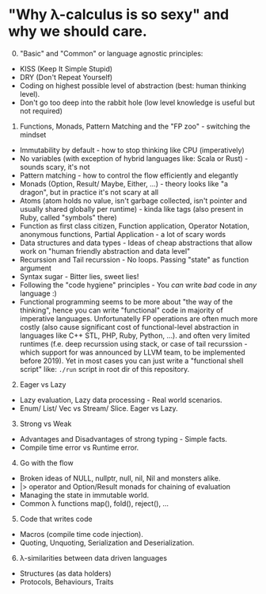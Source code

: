 # "Why λ-calculus is so sexy" and why we should care.


0. "Basic" and "Common" or language agnostic principles:

  * KISS (Keep It Simple Stupid)
  * DRY (Don't Repeat Yourself)
  * Coding on highest possible level of abstraction (best: human thinking level).
  * Don't go too deep into the rabbit hole (low level knowledge is useful but not required)


1. Functions, Monads, Pattern Matching and the "FP zoo" - switching the mindset

  * Immutability by default - how to stop thinking like CPU (imperatively)
  * No variables (with exception of hybrid languages like: Scala or Rust) - sounds scary, it's not
  * Pattern matching - how to control the flow efficiently and elegantly
  * Monads (Option, Result/ Maybe, Either, …) - theory looks like "a dragon", but in practice it's not scary at all
  * Atoms (atom holds no value, isn't garbage collected, isn't pointer and usually shared globally per runtime) - kinda like tags (also present in Ruby, called "symbols" there)
  * Function as first class citizen, Function application, Operator Notation, anonymous functions, Partial Application - a lot of scary words
  * Data structures and data types - Ideas of cheap abstractions that allow work on "human friendly abstraction and data level"
  * Recurssion and Tail recurssion - No loops. Passing "state" as function argument
  * Syntax sugar - Bitter lies, sweet lies!
  * Following the "code hygiene" principles - You _can_ write _bad_ code in _any_ language :)
  * Functional programming seems to be more about "the way of the thinking", hence you can write "functional" code in majority of imperative languages. Unfortunatelly FP operations are often much more costly (also cause significant cost of functional-level abstraction in languages like C++ STL, PHP, Ruby, Python, …). and often very limited runtimes (f.e. deep recurssion using stack, or case of tail recurssion - which support for was announced by LLVM team, to be implemented before 2019). Yet in most cases you can just write a "functional shell script" like: `./run` script in root dir of this repository.


2. Eager vs Lazy

  * Lazy evaluation, Lazy data processing - Real world scenarios.
  * Enum/ List/ Vec vs Stream/ Slice. Eager vs Lazy.


3. Strong vs Weak

  * Advantages and Disadvantages of strong typing - Simple facts.
  * Compile time error vs Runtime error.


4. Go with the flow

  * Broken ideas of NULL, nullptr, null, nil, Nil and monsters alike.
  * |> operator and Option/Result monads for chaining of evaluation
  * Managing the state in immutable world.
  * Common λ functions map(), fold(), reject(), …


5. Code that writes code

  * Macros (compile time code injection).
  * Quoting, Unquoting, Serialization and Deserialization.


6. λ-similarities between data driven languages

  * Structures (as data holders)
  * Protocols, Behaviours, Traits

